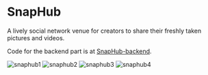 # SnapHub
A lively social network venue for creators to share their freshly taken pictures and videos.

Code for the backend part is at [SnapHub-backend](https://github.com/lizyn/SnapHub-backend).

![snaphub1](https://user-images.githubusercontent.com/26119970/220215281-881b1b13-d15f-4d85-91aa-66d20ba0e13a.jpg)
![snaphub2](https://user-images.githubusercontent.com/26119970/220215283-1339ab3f-eb7d-4627-89e4-4501d642be6c.jpg)
![snaphub3](https://user-images.githubusercontent.com/26119970/220215284-79fc7efc-ca77-4415-9f07-815cffff8378.jpg)
![snaphub4](https://user-images.githubusercontent.com/26119970/220215285-86fd4efc-48bf-4006-8a0c-5dc05bd39b7b.jpg)
